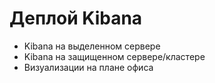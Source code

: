 # Деплой Kibana
  - Kibana на выделенном сервере  
  - Kibana на защищенном сервере/кластере    
  - Визуализации на плане офиса
